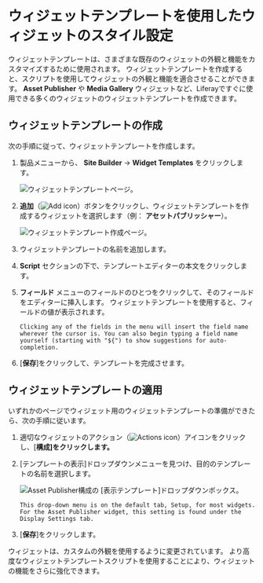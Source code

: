 # ウィジェットテンプレートを使用したウィジェットのスタイル設定

ウィジェットテンプレートは、さまざまな既存のウィジェットの外観と機能をカスタマイズするために使用されます。 ウィジェットテンプレートを作成すると、スクリプトを使用してウィジェットの外観と機能を適合させることができます。 **Asset Publisher** や **Media Gallery** ウィジェットなど、Liferayですぐに使用できる多くのウィジェットのウィジェットテンプレートを作成できます。

## ウィジェットテンプレートの作成

次の手順に従って、ウィジェットテンプレートを作成します。

1.  製品メニューから、 **Site Builder** → **Widget Templates** をクリックします。

    ![ウィジェットテンプレートページ。](../additional-content-display-options/styling-widgets-with-widget-templates/images/01.png)

2. **追加**（![Add icon](../../../images/icon-add.png)）ボタンをクリックし、ウィジェットテンプレートを作成するウィジェットを選択します（例： **アセットパブリッシャー**）。

    ![ウィジェットテンプレート作成ページ。](../additional-content-display-options/styling-widgets-with-widget-templates/images/02.png)

3.  ウィジェットテンプレートの名前を追加します。

4. **Script** セクションの下で、テンプレートエディターの本文をクリックします。

5. **フィールド** メニューのフィールドのひとつをクリックして、そのフィールドをエディターに挿入します。 ウィジェットテンプレートを使用すると、フィールドの値が表示されます。

    ```{note}
    Clicking any of the fields in the menu will insert the field name wherever the cursor is. You can also begin typing a field name yourself (starting with "${") to show suggestions for auto-completion.
    ```

6.  [**保存**]をクリックして、テンプレートを完成させます。

## ウィジェットテンプレートの適用

いずれかのページでウィジェット用のウィジェットテンプレートの準備ができたら、次の手順に従います。

1.  適切なウィジェットのアクション（![Actions icon](../../../images/icon-actions.png)）アイコンをクリックし、[**構成]をクリックします。**

2.  [テンプレートの表示]ドロップダウンメニューを見つけ、目的のテンプレートの名前を選択します。

    ![Asset Publisher構成の [表示テンプレート]ドロップダウンボックス。](../additional-content-display-options/styling-widgets-with-widget-templates/images/03.png)

    ```{note}
    This drop-down menu is on the default tab, Setup, for most widgets. For the Asset Publisher widget, this setting is found under the Display Settings tab.
    ```

3.  [**保存**]をクリックします。
    
     <!-- screenshot -->

ウィジェットは、カスタムの外観を使用するように変更されています。 より高度なウィジェットテンプレートスクリプトを使用することにより、ウィジェットの機能をさらに強化できます。
